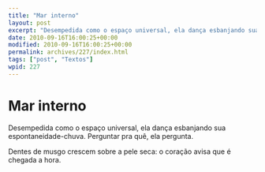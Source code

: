 ```yaml
---
title: "Mar interno"
layout: post
excerpt: "Desempedida como o espaço universal, ela dança esbanjando sua espontaneidade-chuva. Perguntar pra quê, ela pergunta. Dentes de musgo crescem sobre a pele seca: o coração avisa que é chegada a hora."
date: 2010-09-16T16:00:25+00:00
modified: 2010-09-16T16:00:25+00:00
permalink: archives/227/index.html
tags: ["post", "Textos"]
wpid: 227
---
```


# Mar interno

Desempedida como o espaço universal, ela dança esbanjando sua espontaneidade-chuva. Perguntar pra quê, ela pergunta.

Dentes de musgo crescem sobre a pele seca: o coração avisa que é chegada a hora.